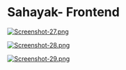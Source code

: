 # Sahayak- Frontend

[![Screenshot-27.png](https://i.postimg.cc/jSpCR1PR/Screenshot-27.png)](https://postimg.cc/jDhRXZM1)

[![Screenshot-28.png](https://i.postimg.cc/FRmRLJTq/Screenshot-28.png)](https://postimg.cc/3ySYMW5C)

[![Screenshot-29.png](https://i.postimg.cc/HLbnnt9X/Screenshot-29.png)](https://postimg.cc/8FPNnM3z)


